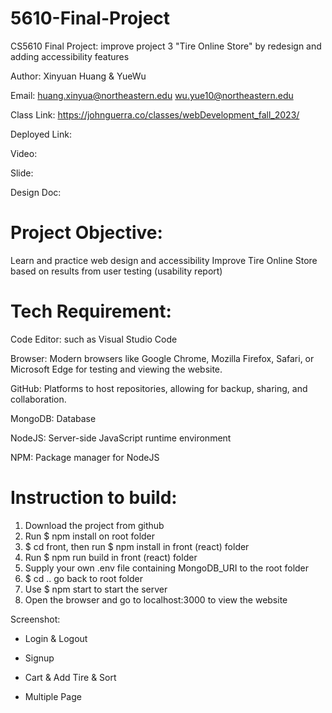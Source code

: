# 5610-Final-Project
CS5610 Final Project: improve project 3 "Tire Online Store" by redesign and adding accessibility features

Author: Xinyuan Huang & YueWu

Email:
huang.xinyua@northeastern.edu
wu.yue10@northeastern.edu

Class Link: https://johnguerra.co/classes/webDevelopment_fall_2023/

Deployed Link: 

Video: 

Slide: 

Design Doc: 

# Project Objective:
Learn and practice web design and accessibility
Improve Tire Online Store based on results from user testing (usability report)

# Tech Requirement:
Code Editor: such as Visual Studio Code

Browser: Modern browsers like Google Chrome, Mozilla Firefox, Safari, or Microsoft Edge for testing and viewing the website.

GitHub: Platforms to host repositories, allowing for backup, sharing, and collaboration.

MongoDB: Database

NodeJS: Server-side JavaScript runtime environment

NPM: Package manager for NodeJS

# Instruction to build:
1. Download the project from github
2. Run $ npm install on root folder
3. $ cd front, then run $ npm install in front (react) folder
4. Run $ npm run build in front (react) folder
5. Supply your own .env file containing MongoDB_URI to the root folder
6. $ cd .. go back to root folder
7. Use $ npm start to start the server
8. Open the browser and go to localhost:3000 to view the website

Screenshot:
- Login & Logout
  
- Signup
  
- Cart & Add Tire & Sort
  
- Multiple Page
  

